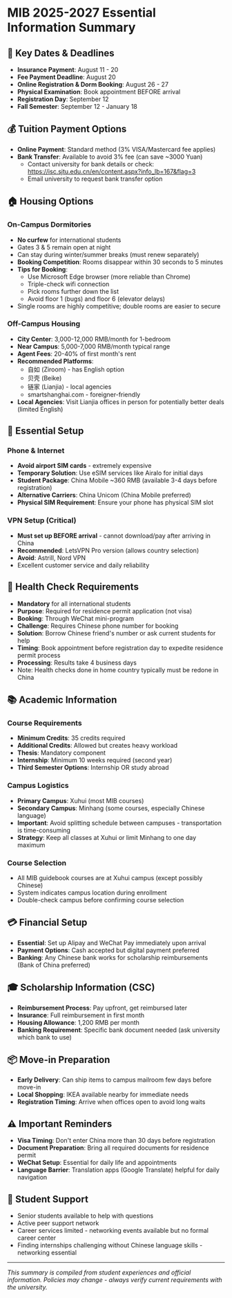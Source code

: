 # MIB 2025-2027 Essential Information Summary

## 📅 Key Dates & Deadlines
- **Insurance Payment**: August 11 - 20
- **Fee Payment Deadline**: August 20
- **Online Registration & Dorm Booking**: August 26 - 27
- **Physical Examination**: Book appointment BEFORE arrival
- **Registration Day**: September 12
- **Fall Semester**: September 12 - January 18

## 💰 Tuition Payment Options
- **Online Payment**: Standard method (3% VISA/Mastercard fee applies)
- **Bank Transfer**: Available to avoid 3% fee (can save ~3000 Yuan)
  - Contact university for bank details or check: https://isc.sjtu.edu.cn/en/content.aspx?info_lb=167&flag=3
  - Email university to request bank transfer option

## 🏠 Housing Options

### On-Campus Dormitories
- **No curfew** for international students
- Gates 3 & 5 remain open at night
- Can stay during winter/summer breaks (must renew separately)
- **Booking Competition**: Rooms disappear within 30 seconds to 5 minutes
- **Tips for Booking**:
  - Use Microsoft Edge browser (more reliable than Chrome)
  - Triple-check wifi connection
  - Pick rooms further down the list
  - Avoid floor 1 (bugs) and floor 6 (elevator delays)
- Single rooms are highly competitive; double rooms are easier to secure

### Off-Campus Housing
- **City Center**: 3,000-12,000 RMB/month for 1-bedroom
- **Near Campus**: 5,000-7,000 RMB/month typical range
- **Agent Fees**: 20-40% of first month's rent
- **Recommended Platforms**:
  - 自如 (Ziroom) - has English option
  - 贝壳 (Beike)
  - 链家 (Lianjia) - local agencies
  - smartshanghai.com - foreigner-friendly
- **Local Agencies**: Visit Lianjia offices in person for potentially better deals (limited English)

## 📱 Essential Setup

### Phone & Internet
- **Avoid airport SIM cards** - extremely expensive
- **Temporary Solution**: Use eSIM services like Airalo for initial days
- **Student Package**: China Mobile ~360 RMB (available 3-4 days before registration)
- **Alternative Carriers**: China Unicom (China Mobile preferred)
- **Physical SIM Requirement**: Ensure your phone has physical SIM slot

### VPN Setup (Critical)
- **Must set up BEFORE arrival** - cannot download/pay after arriving in China
- **Recommended**: LetsVPN Pro version (allows country selection)
- **Avoid**: Astrill, Nord VPN
- Excellent customer service and daily reliability

## 🏥 Health Check Requirements
- **Mandatory** for all international students
- **Purpose**: Required for residence permit application (not visa)
- **Booking**: Through WeChat mini-program
- **Challenge**: Requires Chinese phone number for booking
- **Solution**: Borrow Chinese friend's number or ask current students for help
- **Timing**: Book appointment before registration day to expedite residence permit process
- **Processing**: Results take 4 business days
- Note: Health checks done in home country typically must be redone in China

## 📚 Academic Information

### Course Requirements
- **Minimum Credits**: 35 credits required
- **Additional Credits**: Allowed but creates heavy workload
- **Thesis**: Mandatory component
- **Internship**: Minimum 10 weeks required (second year)
- **Third Semester Options**: Internship OR study abroad

### Campus Logistics
- **Primary Campus**: Xuhui (most MIB courses)
- **Secondary Campus**: Minhang (some courses, especially Chinese language)
- **Important**: Avoid splitting schedule between campuses - transportation is time-consuming
- **Strategy**: Keep all classes at Xuhui or limit Minhang to one day maximum

### Course Selection
- All MIB guidebook courses are at Xuhui campus (except possibly Chinese)
- System indicates campus location during enrollment
- Double-check campus before confirming course selection

## 💳 Financial Setup
- **Essential**: Set up Alipay and WeChat Pay immediately upon arrival
- **Payment Options**: Cash accepted but digital payment preferred
- **Banking**: Any Chinese bank works for scholarship reimbursements (Bank of China preferred)

## 🎓 Scholarship Information (CSC)
- **Reimbursement Process**: Pay upfront, get reimbursed later
- **Insurance**: Full reimbursement in first month
- **Housing Allowance**: 1,200 RMB per month
- **Banking Requirement**: Specific bank document needed (ask university which bank to use)

## 📦 Move-in Preparation
- **Early Delivery**: Can ship items to campus mailroom few days before move-in
- **Local Shopping**: IKEA available nearby for immediate needs
- **Registration Timing**: Arrive when offices open to avoid long waits

## ⚠️ Important Reminders
- **Visa Timing**: Don't enter China more than 30 days before registration
- **Document Preparation**: Bring all required documents for residence permit
- **WeChat Setup**: Essential for daily life and appointments
- **Language Barrier**: Translation apps (Google Translate) helpful for daily navigation

## 🤝 Student Support
- Senior students available to help with questions
- Active peer support network
- Career services limited - networking events available but no formal career center
- Finding internships challenging without Chinese language skills - networking essential

---

*This summary is compiled from student experiences and official information. Policies may change - always verify current requirements with the university.*

